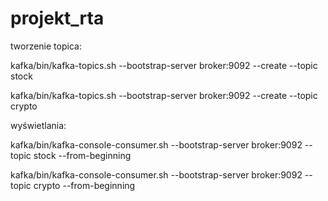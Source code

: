 # projekt_rta

tworzenie topica:

kafka/bin/kafka-topics.sh --bootstrap-server broker:9092 --create --topic stock

kafka/bin/kafka-topics.sh --bootstrap-server broker:9092 --create --topic crypto

wyświetlania:

kafka/bin/kafka-console-consumer.sh --bootstrap-server broker:9092 --topic stock --from-beginning

kafka/bin/kafka-console-consumer.sh --bootstrap-server broker:9092 --topic crypto --from-beginning
